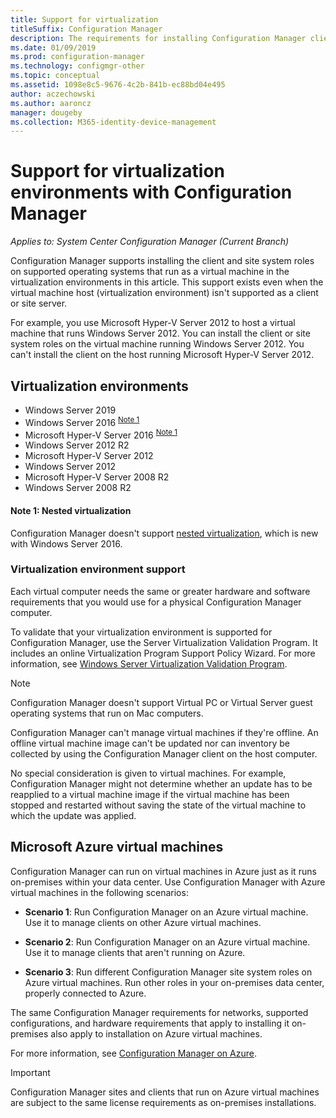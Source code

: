 ```yaml
---
title: Support for virtualization
titleSuffix: Configuration Manager
description: The requirements for installing Configuration Manager client and site system roles in a virtualization environment.
ms.date: 01/09/2019
ms.prod: configuration-manager
ms.technology: configmgr-other
ms.topic: conceptual
ms.assetid: 1098e8c5-9676-4c2b-841b-ec88bd04e495
author: aczechowski
ms.author: aaroncz
manager: dougeby
ms.collection: M365-identity-device-management
---
```


# Support for virtualization environments with Configuration Manager

*Applies to: System Center Configuration Manager (Current Branch)*

Configuration Manager supports installing the client and site system roles on supported operating systems that run as a virtual machine in the virtualization environments in this article. This support exists even when the virtual machine host (virtualization environment) isn't supported as a client or site server.  

For example, you use Microsoft Hyper-V Server 2012 to host a virtual machine that runs Windows Server 2012. You can install the client or site system roles on the virtual machine running Windows Server 2012. You can't install the client on the host running Microsoft Hyper-V Server 2012.  


## Virtualization environments

- Windows Server 2019  
- Windows Server 2016 <sup>[Note 1](#bkmk_note1)</sup>  
- Microsoft Hyper-V Server 2016 <sup>[Note 1](#bkmk_note1)</sup>  
- Windows Server 2012 R2  
- Microsoft Hyper-V Server 2012  
- Windows Server 2012  
- Microsoft Hyper-V Server 2008 R2  
- Windows Server 2008 R2  

#### <a name="bkmk_note1"></a> Note 1: Nested virtualization
Configuration Manager doesn't support [nested virtualization](https://docs.microsoft.com/windows-server/virtualization/hyper-v/What-s-new-in-Hyper-V-on-Windows#BKMK_nested), which is new with Windows Server 2016.


### Virtualization environment support

Each virtual computer needs the same or greater hardware and software requirements that you would use for a physical Configuration Manager computer.  

To validate that your virtualization environment is supported for Configuration Manager, use the Server Virtualization Validation Program. It includes an online Virtualization Program Support Policy Wizard. For more information, see [Windows Server Virtualization Validation Program](https://www.windowsservercatalog.com/svvp.aspx).  

> [!NOTE]  
> Configuration Manager doesn't support Virtual PC or Virtual Server guest operating systems that run on Mac computers.  

Configuration Manager can't manage virtual machines if they're offline. An offline virtual machine image can't be updated nor can inventory be collected by using the Configuration Manager client on the host computer.  

No special consideration is given to virtual machines. For example, Configuration Manager might not determine whether an update has to be reapplied to a virtual machine image if the virtual machine has been stopped and restarted without saving the state of the virtual machine to which the update was applied.  



##  <a name="bkmk_Azure"></a> Microsoft Azure virtual machines  

Configuration Manager can run on virtual machines in Azure just as it runs on-premises within your data center. Use Configuration Manager with Azure virtual machines in the following scenarios:  

- **Scenario 1**: Run Configuration Manager on an Azure virtual machine. Use it to manage clients on other Azure virtual machines.  

- **Scenario 2**: Run Configuration Manager on an Azure virtual machine. Use it to manage clients that aren't running on Azure.  

- **Scenario 3**: Run different Configuration Manager site system roles on Azure virtual machines. Run other roles in your on-premises data center, properly connected to Azure.  

The same Configuration Manager requirements for networks, supported configurations, and hardware requirements that apply to installing it on-premises also apply to installation on Azure virtual machines.  

For more information, see [Configuration Manager on Azure](/sccm/core/understand/configuration-manager-on-azure).

> [!IMPORTANT]  
> Configuration Manager sites and clients that run on Azure virtual machines are subject to the same license requirements as on-premises installations.  
